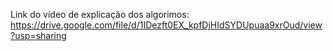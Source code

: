 
Link do vídeo de explicação dos algorimos: https://drive.google.com/file/d/1IDezft0EX_kpfDjHIdSYDUpuaa9xrOud/view?usp=sharing 
